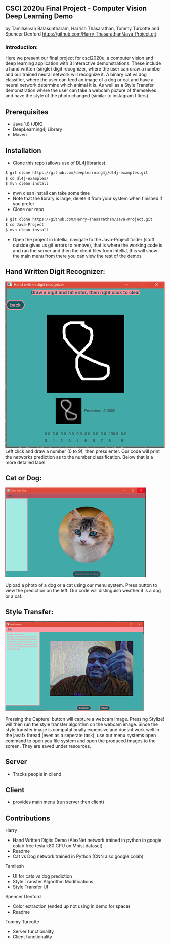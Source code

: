 ## CSCI 2020u Final Project - Computer Vision Deep Learning Demo
by Tamilselvan Balasuntharam, Harrish Thasarathan, Tommy Turcotte and Spencer Denford
https://github.com/Harry-Thasarathan/Java-Project.git

### Introduction:
Here we present our final project for csci2020u, a computer vision and deep learning application with 3 interactive demonstrations. These include a hand written (single) digit recognizer, where the user can draw a number and our trained neural network will recognize it. A binary cat vs dog classifier, where the user can feed an image of a dog or cat and have a neural network determine which animal it is. As well as a Style Transfer demonstration where the user can take a webcam picture of themselves and have the style of the photo changed (similar to instagram filters).

## Prerequisites
- Java 1.8 (JDK)
- DeepLearning4j Library
- Maven

## Installation
- Clone this repo (allows use of DL4j libraries):
```bash
$ git clone https://github.com/deeplearning4j/dl4j-examples.git
$ cd dl4j-examples/
$ mvn clean install
```
- mvn clean install can take some time 
- Note that the library is large, delete it from your system when finished if you prefer
- Clone our repo
```bash
$ git clone https://github.com/Harry-Thasarathan/Java-Project.git
$ cd Java-Project
$ mvn clean install
```
- Open the project in IntelliJ, navigate to the Java-Project folder (stuff outside gives us git errors to remove), that is where the working code is and run the server and then the client files from IntelliJ, this will show the main menu from there you can view the rest of the demos

## Hand Written Digit Recognizer:
![Image description](https://github.com/Harry-Thasarathan/Java-Project/blob/master/resources/digits.png)
Left click and draw a number (0 to 9), then press enter. Our code will print the networks prediction as to the number classification. Below that is a more detailed label

## Cat or Dog: 
![Image description](https://github.com/Harry-Thasarathan/Java-Project/blob/master/resources/catndogscaled.png)

Upload a photo of a dog or a cat using our menu system. Press button to view the prediction on the left. Our code will distinguish weather it is a dog or a cat.

## Style Transfer:
![Image description](https://github.com/Harry-Thasarathan/Java-Project/blob/master/resources/StyleTransfer.png) 

Pressing the Capture! button will capture a webcam image. Pressing Stylize! will then run the style transfer algorithm on the webcam image. Since the style transfer image is computationally expensive and doesnt work well in the javafx thread (even as a seperate task), use our menu systems open command to open you file system and open the produced images to the screen. They are saved under resources. 


## Server
- Tracks people in cliend

## Client
- provides main menu (run server then client)

## Contributions 
Harry 
- Hand Written Digits Demo (AlexNet network trained in python in google colab free tesla k80 GPU on Mnist dataset)
- Readme
- Cat vs Dog network trained in Python (CNN also google colab)

Tamilesh 
- UI for cats vs dog prediction 
- Style Transfer Algorithm Modifications
- Style Transfer UI 

Spencer Denford
- Color extraction (ended up not using in demo for space)
- Readme

Tommy Turcotte
- Server functionality 
- Client functionality 



